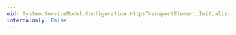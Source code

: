 ```yaml
---
uid: System.ServiceModel.Configuration.HttpsTransportElement.InitializeFrom(System.ServiceModel.Channels.BindingElement)
internalonly: False
---
```

